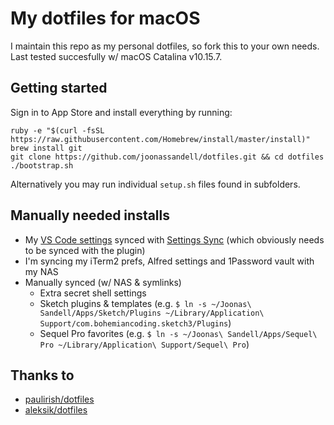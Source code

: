 # My dotfiles for macOS

I maintain this repo as my personal dotfiles, so fork this to your own needs. Last tested succesfully w/ macOS Catalina v10.15.7. 

## Getting started

Sign in to App Store and install everything by running:

```
ruby -e "$(curl -fsSL https://raw.githubusercontent.com/Homebrew/install/master/install)"
brew install git
git clone https://github.com/joonassandell/dotfiles.git && cd dotfiles
./bootstrap.sh
```

Alternatively you may run individual `setup.sh` files found in subfolders.

## Manually needed installs

* My [VS Code settings](https://gist.github.com/joonassandell/379b80eee8560b28b45ddcbe407fbee2) synced with [Settings Sync](https://marketplace.visualstudio.com/items?itemName=Shan.code-settings-sync) (which obviously needs to be synced with the plugin)
* I'm syncing my iTerm2 prefs, Alfred settings and 1Password vault with my NAS
* Manually synced (w/ NAS & symlinks)
    - Extra secret shell settings
    - Sketch plugins & templates (e.g. `$ ln -s ~/Joonas\ Sandell/Apps/Sketch/Plugins ~/Library/Application\ Support/com.bohemiancoding.sketch3/Plugins`)
    - Sequel Pro favorites (e.g. `$ ln -s ~/Joonas\ Sandell/Apps/Sequel\ Pro ~/Library/Application\ Support/Sequel\ Pro`)

## Thanks to

* [paulirish/dotfiles](https://github.com/paulirish/dotfiles)
* [aleksik/dotfiles](https://github.com/aleksik/dotfiles)


